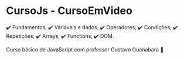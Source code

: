 # CursoJs - CursoEmVideo

✔️ Fundamentos;
✔️ Variáveis e dados;
✔️ Operadores;
✔️ Condições;
✔️ Repetições;
✔️ Arrays;
✔️ Functions;
✔️ DOM.

 Curso básico de JavaScript com professor Gustavo Guanabara 🖖
